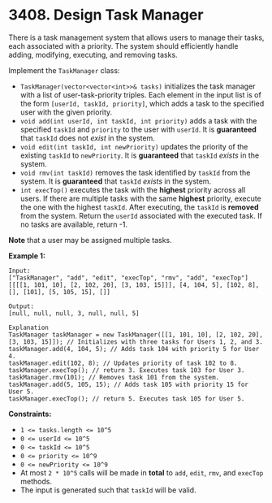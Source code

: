 # 3408. Design Task Manager

There is a task management system that allows users to manage their  tasks, each associated with a priority. The system should efficiently  handle adding, modifying, executing, and removing tasks.

Implement the `TaskManager` class:

- `TaskManager(vector<vector<int>>& tasks)` initializes the task manager with a list of user-task-priority triples. Each element in the input list is of the form `[userId, taskId, priority]`, which adds a task to the specified user with the given priority.
- `void add(int userId, int taskId, int priority)` adds a task with the specified `taskId` and `priority` to the user with `userId`. It is **guaranteed** that `taskId` does not *exist* in the system.
- `void edit(int taskId, int newPriority)` updates the priority of the existing `taskId` to `newPriority`. It is **guaranteed** that `taskId` *exists* in the system.
- `void rmv(int taskId)` removes the task identified by `taskId` from the system. It is **guaranteed** that `taskId` *exists* in the system.
- `int execTop()` executes the task with the **highest** priority across all users. If there are multiple tasks with the same **highest** priority, execute the one with the highest `taskId`. After executing, the `taskId` is **removed** from the system. Return the `userId` associated with the executed task. If no tasks are available, return -1.

**Note** that a user may be assigned multiple tasks.

**Example 1:**

```()'
Input:
["TaskManager", "add", "edit", "execTop", "rmv", "add", "execTop"]
[[[[1, 101, 10], [2, 102, 20], [3, 103, 15]]], [4, 104, 5], [102, 8], [], [101], [5, 105, 15], []]

Output:
[null, null, null, 3, null, null, 5]

Explanation
TaskManager taskManager = new TaskManager([[1, 101, 10], [2, 102, 20], [3, 103, 15]]); // Initializes with three tasks for Users 1, 2, and 3.
taskManager.add(4, 104, 5); // Adds task 104 with priority 5 for User 4.
taskManager.edit(102, 8); // Updates priority of task 102 to 8.
taskManager.execTop(); // return 3. Executes task 103 for User 3.
taskManager.rmv(101); // Removes task 101 from the system.
taskManager.add(5, 105, 15); // Adds task 105 with priority 15 for User 5.
taskManager.execTop(); // return 5. Executes task 105 for User 5.
```

**Constraints:**

- `1 <= tasks.length <= 10^5`
- `0 <= userId <= 10^5`
- `0 <= taskId <= 10^5`
- `0 <= priority <= 10^9`
- `0 <= newPriority <= 10^9`
- At most `2 * 10^5` calls will be made in **total** to `add`, `edit`, `rmv`, and `execTop` methods.
- The input is generated such that `taskId` will be valid.
